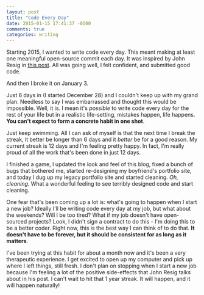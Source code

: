 ```yaml
---
layout: post
title: "Code Every Day"
date: 2015-01-15 17:41:37 -0500
comments: true
categories: writing
---
```


Starting 2015, I wanted to write code every day. This meant making at least one meaningful open-source commit each day. It was inspired by John Resig in [this post](http://ejohn.org/blog/write-code-every-day/). All was going well, I felt confident, and submitted good code.

And then I broke it on January 3. 
<!-- more -->
Just 6 days in (I started December 28) and I couldn't keep up with my grand plan. Needless to say I was embarrassed and thought this would be impossible. Well, it is. I mean it's *possible* to write code every day for the rest of your life but in a realistic life-setting, mistakes happen, life happens. **You can't expect to form a concrete habit in one shot**. 

Just keep swimming. All I can ask of myself is that the next time I break the streak, it better be longer than 6 days and it *better* be for a good reason. My current streak is 12 days and I'm feeling pretty happy. In fact, I'm really proud of all the work that's been done in just 12 days. 

I finished a game, I updated the look and feel of this blog, fixed a bunch of bugs that bothered me, started re-designing my boyfriend's portfolio site, and today I dug up my legacy portfolio site and started cleaning. *Oh, cleaning.* What a wonderful feeling to see terribly designed code and start cleaning.

One fear that's been coming up a lot is: what's going to happen when I start a new job? Ideally I'll be writing code every day at my job, but what about the weekends? Will I be too tired? What if my job doesn't have open-sourced projects? Look, I didn't sign a contract to do this - I'm doing this to be a better coder. Right now, this is the best way I can think of to do that. **It doesn't have to be forever, but it should be consistent for as long as it matters**. 

I've been trying at this habit for about a month now and it's been a very therapeutic experience. I get excited to open up my computer and pick up where I left things, still fresh. I don't plan on stopping when I start a new job because I'm feeling a lot of the positive side-effects that John Resig talks about in his post. I can't wait to hit that 1 year streak. It will happen, and it will happen naturally!